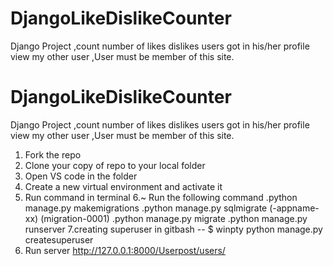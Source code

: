 # DjangoLikeDislikeCounter
Django Project ,count number of likes dislikes users got in his/her profile view my other user  ,User must be member of this site.
# DjangoLikeDislikeCounter
Django Project ,count number of likes dislikes users got in his/her profile view my other user  ,User must be member of this site.
1. Fork the repo
2. Clone your copy of repo to your local folder
3. Open VS code in the folder 
4. Create a new virtual environment and activate it
5. Run command in terminal
6.~ Run the following command
    .python manage.py makemigrations
    .python manage.py sqlmigrate (-appname-xx) (migration-0001)
    .python manage.py migrate
    .python manage.py runserver
7.creating superuser in gitbash
  -- $ winpty python manage.py createsuperuser
8. Run server  http://127.0.0.1:8000/Userpost/users/

